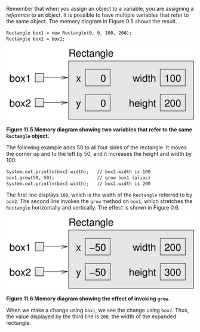 Remember that when you assign an object to a variable, you are assigning a *reference* to an object.
It is possible to have multiple variables that refer to the same object.
The memory diagram in Figure 0.5 shows the result.

```code
Rectangle box1 = new Rectangle(0, 0, 100, 200);
Rectangle box2 = box1;
```

![Figure 11.5 Memory diagram showing two variables that refer to the same `Rectangle` object.](figs/aliasing.jpg)

**Figure 11.5 Memory diagram showing two variables that refer to the same `Rectangle` object.**



The following example adds 50 to all four sides of the rectangle.
It moves the corner up and to the left by 50, and it increases the height and width by 100:

```code
System.out.println(box2.width);   // box2.width is 100
box1.grow(50, 50);                // grow box1 (alias)
System.out.println(box2.width);   // box2.width is 200
```

The first line displays `100`, which is the width of the `Rectangle` referred to by `box2`.
The second line invokes the `grow` method on `box1`, which stretches the `Rectangle` horizontally and vertically.
The effect is shown in Figure 0.6.

![Figure 11.6 Memory diagram showing the effect of invoking `grow`.](figs/aliasing2.jpg)

**Figure 11.6 Memory diagram showing the effect of invoking `grow`.**

When we make a change using `box1`, we see the change using `box2`.
Thus, the value displayed by the third line is `200`, the width of the expanded rectangle.